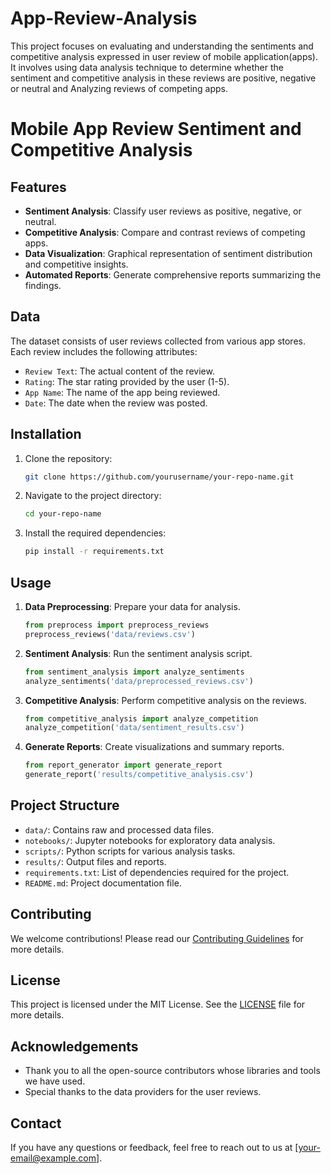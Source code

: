 # App-Review-Analysis
This project focuses on evaluating and understanding the sentiments and competitive analysis expressed in user review of mobile application(apps). It involves using data analysis technique to determine whether the sentiment and competitive analysis in these reviews are positive, negative or neutral and Analyzing reviews of competing apps.
# Mobile App Review Sentiment and Competitive Analysis

## Features

- **Sentiment Analysis**: Classify user reviews as positive, negative, or neutral.
- **Competitive Analysis**: Compare and contrast reviews of competing apps.
- **Data Visualization**: Graphical representation of sentiment distribution and competitive insights.
- **Automated Reports**: Generate comprehensive reports summarizing the findings.

## Data

The dataset consists of user reviews collected from various app stores. Each review includes the following attributes:
- `Review Text`: The actual content of the review.
- `Rating`: The star rating provided by the user (1-5).
- `App Name`: The name of the app being reviewed.
- `Date`: The date when the review was posted.

## Installation

1. Clone the repository:
    ```bash
    git clone https://github.com/yourusername/your-repo-name.git
    ```

2. Navigate to the project directory:
    ```bash
    cd your-repo-name
    ```

3. Install the required dependencies:
    ```bash
    pip install -r requirements.txt
    ```

## Usage

1. **Data Preprocessing**: Prepare your data for analysis.
    ```python
    from preprocess import preprocess_reviews
    preprocess_reviews('data/reviews.csv')
    ```

2. **Sentiment Analysis**: Run the sentiment analysis script.
    ```python
    from sentiment_analysis import analyze_sentiments
    analyze_sentiments('data/preprocessed_reviews.csv')
    ```

3. **Competitive Analysis**: Perform competitive analysis on the reviews.
    ```python
    from competitive_analysis import analyze_competition
    analyze_competition('data/sentiment_results.csv')
    ```

4. **Generate Reports**: Create visualizations and summary reports.
    ```python
    from report_generator import generate_report
    generate_report('results/competitive_analysis.csv')
    ```

## Project Structure

- `data/`: Contains raw and processed data files.
- `notebooks/`: Jupyter notebooks for exploratory data analysis.
- `scripts/`: Python scripts for various analysis tasks.
- `results/`: Output files and reports.
- `requirements.txt`: List of dependencies required for the project.
- `README.md`: Project documentation file.

## Contributing

We welcome contributions! Please read our [Contributing Guidelines](CONTRIBUTING.md) for more details.

## License

This project is licensed under the MIT License. See the [LICENSE](LICENSE) file for more details.

## Acknowledgements

- Thank you to all the open-source contributors whose libraries and tools we have used.
- Special thanks to the data providers for the user reviews.

## Contact

If you have any questions or feedback, feel free to reach out to us at [your-email@example.com].


